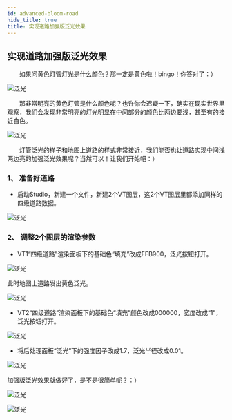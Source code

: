 ```yaml
---
id: advanced-bloom-road
hide_title: true
title: 实现道路加强版泛光效果
---
```


## 实现道路加强版泛光效果

　　如果问黄色灯管灯光是什么颜色？那一定是黄色啦！bingo！你答对了：）

![泛光](../assets/advanced-bloom-road-1.png)

　　那非常明亮的黄色灯管是什么颜色呢？也许你会迟疑一下，确实在现实世界里观察，我们会发现非常明亮的灯光明显在中间部分的颜色比两边要浅，甚至有的接近白色。

![泛光](../assets/advanced-bloom-road-2.png)

　　灯管泛光的样子和地图上道路的样式非常接近，我们能否也让道路实现中间浅两边亮的加强泛光效果呢？当然可以！让我们开始吧：）

### 1、 准备好道路

* 启动Studio，新建一个文件，新建2个VT图层，这2个VT图层里都添加同样的四级道路数据。

![泛光](../assets/advanced-bloom-road-3.png)


### 2、 调整2个图层的渲染参数

* VT1“四级道路”渲染面板下的基础色“填充”改成FFB900，泛光按钮打开。

![泛光](../assets/advanced-bloom-road-4.png)

此时地图上道路发出黄色泛光。

![泛光](../assets/advanced-bloom-road-5.png)

* VT2“四级道路”渲染面板下的基础色“填充”颜色改成000000，宽度改成“1”，泛光按钮打开。

![泛光](../assets/advanced-bloom-road-6.png)

* 将后处理面板“泛光”下的强度因子改成1.7，泛光半径改成0.01。

![泛光](../assets/advanced-bloom-road-7.png)

加强版泛光效果就做好了，是不是很简单呢？：）

![泛光](../assets/advanced-bloom-road-8.png)

![泛光](../assets/advanced-bloom-road-9.png)
